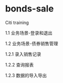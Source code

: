 # bonds-sale
Citi training

1.1 业务场景-登录和退出

1.2 业务场景-债券销售管理

1.2.1 录入销售记录 

1.2.2 查询报表

1.2.3 数据的导入导出
